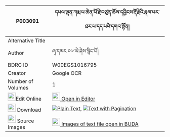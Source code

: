 |P003091|དཔལ་ལྡན་ཀརྨ་པ་ཆེན་པོ་རྗེ་བཙུན་ཆོས་དབྱིངས་རྡོ་རྗེའི་རྣམ་པར་ཐར་པ་དད་པའི་དགའ་སྟོན། 
| --- | --- 
|Alternative Title |
|Author| ཞྭ་དམར ༠༧་ཡེ་ཤེས་སྙིང་པོ།
|BDRC ID | W00EGS1016795
|Creator | Google OCR
|Number of Volumes| 1
|<img width="25" src="https://img.icons8.com/color/25/000000/edit-property.png">Edit Online| [<img width="25" src="https://avatars.githubusercontent.com/u/45091458?s=200&v=4"> Open in Editor](http://editor.openpecha.org/P003091)
|<img width="25" src="https://img.icons8.com/fluent/48/000000/download-2.png"/>  Download | [![](https://img.icons8.com/color/20/000000/txt.png)Plain Text](https://github.com/Openpecha/P003091/releases/download/v1/palden_karmapa_chenpo_jetsun_c_plain_P003091.zip), [![](https://img.icons8.com/color/20/000000/txt.png)Text with Pagination](https://github.com/Openpecha/P003091/releases/download/v1/palden_karmapa_chenpo_jetsun_c_pages_P003091.zip)
|<img width="25" src="https://img.icons8.com/plasticine/100/000000/pictures-folder.png"/>  Source Images | [<img width="25" src="https://library.bdrc.io/icons/BUDA-small.svg"> Images of text file open in BUDA](https://library.bdrc.io/show/bdr:W00EGS1016795)